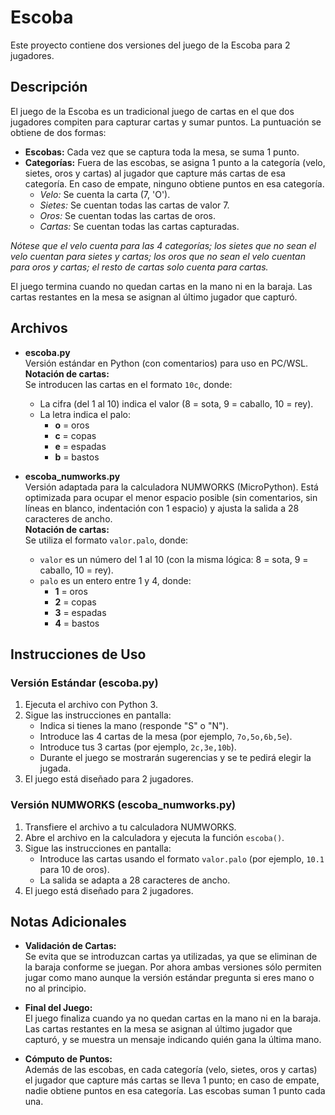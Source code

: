 # Escoba

Este proyecto contiene dos versiones del juego de la Escoba para 2 jugadores.

## Descripción

El juego de la Escoba es un tradicional juego de cartas en el que dos jugadores compiten para capturar cartas y sumar puntos. La puntuación se obtiene de dos formas:
- **Escobas:** Cada vez que se captura toda la mesa, se suma 1 punto.
- **Categorías:** Fuera de las escobas, se asigna 1 punto a la categoría (velo, sietes, oros y cartas) al jugador que capture más cartas de esa categoría. En caso de empate, ninguno obtiene puntos en esa categoría.
  - *Velo:* Se cuenta la carta (7, 'O').
  - *Sietes:* Se cuentan todas las cartas de valor 7.
  - *Oros:* Se cuentan todas las cartas de oros.
  - *Cartas:* Se cuentan todas las cartas capturadas.
  
_Nótese que el velo cuenta para las 4 categorías; los sietes que no sean el velo cuentan para sietes y cartas; los oros que no sean el velo cuentan para oros y cartas; el resto de cartas solo cuenta para cartas._

El juego termina cuando no quedan cartas en la mano ni en la baraja. Las cartas restantes en la mesa se asignan al último jugador que capturó.

## Archivos

- **escoba.py**  
  Versión estándar en Python (con comentarios) para uso en PC/WSL.  
  **Notación de cartas:**  
  Se introducen las cartas en el formato `10c`, donde:
  - La cifra (del 1 al 10) indica el valor (8 = sota, 9 = caballo, 10 = rey).
  - La letra indica el palo:  
    - **o** = oros  
    - **c** = copas  
    - **e** = espadas  
    - **b** = bastos

- **escoba_numworks.py**  
  Versión adaptada para la calculadora NUMWORKS (MicroPython). Está optimizada para ocupar el menor espacio posible (sin comentarios, sin líneas en blanco, indentación con 1 espacio) y ajusta la salida a 28 caracteres de ancho.  
  **Notación de cartas:**  
  Se utiliza el formato `valor.palo`, donde:
  - `valor` es un número del 1 al 10 (con la misma lógica: 8 = sota, 9 = caballo, 10 = rey).
  - `palo` es un entero entre 1 y 4, donde:  
    - **1** = oros  
    - **2** = copas  
    - **3** = espadas  
    - **4** = bastos

## Instrucciones de Uso

### Versión Estándar (escoba.py)
1. Ejecuta el archivo con Python 3.
2. Sigue las instrucciones en pantalla:
   - Indica si tienes la mano (responde "S" o "N").
   - Introduce las 4 cartas de la mesa (por ejemplo, `7o,5o,6b,5e`).
   - Introduce tus 3 cartas (por ejemplo, `2c,3e,10b`).
   - Durante el juego se mostrarán sugerencias y se te pedirá elegir la jugada.
3. El juego está diseñado para 2 jugadores.

### Versión NUMWORKS (escoba_numworks.py)
1. Transfiere el archivo a tu calculadora NUMWORKS.
2. Abre el archivo en la calculadora y ejecuta la función `escoba()`.
3. Sigue las instrucciones en pantalla:
   - Introduce las cartas usando el formato `valor.palo` (por ejemplo, `10.1` para 10 de oros).
   - La salida se adapta a 28 caracteres de ancho.
4. El juego está diseñado para 2 jugadores.

## Notas Adicionales

- **Validación de Cartas:**  
  Se evita que se introduzcan cartas ya utilizadas, ya que se eliminan de la baraja conforme se juegan. Por ahora ambas versiones sólo permiten jugar como mano aunque la versión estándar pregunta si eres mano o no al principio.

- **Final del Juego:**  
  El juego finaliza cuando ya no quedan cartas en la mano ni en la baraja. Las cartas restantes en la mesa se asignan al último jugador que capturó, y se muestra un mensaje indicando quién gana la última mano.

- **Cómputo de Puntos:**  
  Además de las escobas, en cada categoría (velo, sietes, oros y cartas) el jugador que capture más cartas se lleva 1 punto; en caso de empate, nadie obtiene puntos en esa categoría. Las escobas suman 1 punto cada una.

